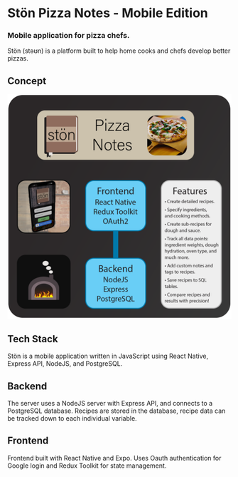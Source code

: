 # Stön Pizza Notes - Mobile Edition

### Mobile application for pizza chefs.

Stön (stəʊn) is a platform built to help home cooks and chefs develop better pizzas.

## Concept

<img src="/frontend/assets/stonInfo.png" alt="Ston Pizza Tracker App">

## Tech Stack

Stön is a mobile application written in JavaScript using React Native, Express API, NodeJS, and PostgreSQL.

## Backend

The server uses a NodeJS server with Express API, and connects to a PostgreSQL database.
Recipes are stored in the database, recipe data can be tracked down to each individual variable.

## Frontend

Frontend built with React Native and Expo.
Uses Oauth authentication for Google login and Redux Toolkit for state management.
